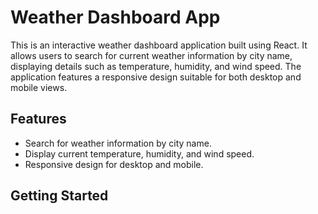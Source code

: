 # Weather Dashboard App

This is an interactive weather dashboard application built using React. It allows users to search for current weather information by city name, displaying details such as temperature, humidity, and wind speed. The application features a responsive design suitable for both desktop and mobile views.

## Features

- Search for weather information by city name.
- Display current temperature, humidity, and wind speed.
- Responsive design for desktop and mobile.

## Getting Started
